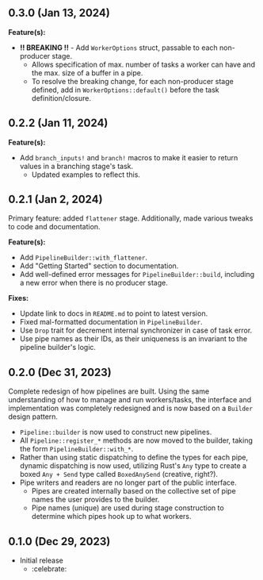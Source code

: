 ## 0.3.0 (Jan 13, 2024)
**Feature(s):**
* **!! BREAKING !!** - Add `WorkerOptions` struct, passable to each non-producer stage.
  * Allows specification of max. number of tasks a worker can have and the max. size of a buffer in
    a pipe.
  * To resolve the breaking change, for each non-producer stage defined, add in
    `WorkerOptions::default()` before the task definition/closure.

## 0.2.2 (Jan 11, 2024)

**Feature(s):**
* Add `branch_inputs!` and `branch!` macros to make it easier to return values in a branching
  stage's task.
  * Updated examples to reflect this.

## 0.2.1 (Jan 2, 2024)

Primary feature: added `flattener` stage. Additionally, made various tweaks to code and documentation.

**Feature(s):**
* Add `PipelineBuilder::with_flattener`.
* Add "Getting Started" section to documentation.
* Add well-defined error messages for `PipelineBuilder::build`, including a new error when there is
  no producer stage.

**Fixes:**
* Update link to docs in `README.md` to point to latest version.
* Fixed mal-formatted documentation in `PipelineBuilder`.
* Use `Drop` trait for decrement internal synchronizer in case of task error.
* Use pipe names as their IDs, as their uniqueness is an invariant to the pipeline builder's logic.

## 0.2.0 (Dec 31, 2023)

Complete redesign of how pipelines are built. Using the same understanding of how to manage and run
workers/tasks, the interface and implementation was completely redesigned and is now based on a
`Builder` design pattern.
* `Pipeline::builder` is now used to construct new pipelines.
* All `Pipeline::register_*` methods are now moved to the builder, taking the form
  `PipelineBuilder::with_*`.
* Rather than using static dispatching to define the types for each pipe, dynamic dispatching is now
  used, utilizing Rust's `Any` type to create a boxed `Any + Send` type called `BoxedAnySend`
  (creative, right?).
* Pipe writers and readers are no longer part of the public interface.
  * Pipes are created internally based on the collective set of pipe names the user provides to the
    builder.
  * Pipe names (unique) are used during stage construction to determine which pipes hook up to what
    workers.

## 0.1.0 (Dec 29, 2023)

* Initial release
  * :celebrate:

